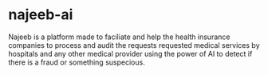 # najeeb-ai
Najeeb is a platform made to faciliate and help the health insurance companies to process and audit the requests requested medical services by hospitals and any other medical provider using the power of AI to detect if there is a fraud or something suspecious.
